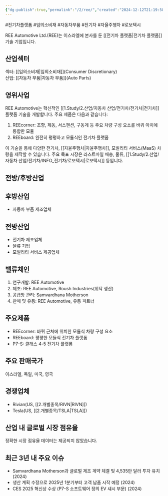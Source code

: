 ```yaml
---
{"dg-publish":true,"permalink":"/2/ree/","created":"2024-12-12T21:19:58.900+09:00","updated":"2025-06-03T20:06:00.937+09:00"}
---
```


#전기차플랫폼 #임의소비재 #자동차부품 #전기차 #자율주행차 #로보택시

REE Automotive Ltd.(REE)는 이스라엘에 본사를 둔 [[전기차 플랫폼\|전기차 플랫폼]] 기술 기업입니다.

## 산업섹터

섹터: [[임의소비재\|임의소비재]](Consumer Discretionary)  
산업: [[자동차 부품\|자동차 부품]](Auto Parts)

## 영위사업

REE Automotive는 혁신적인 [[1.Study/2.산업/자동차 산업/전기차/전기차\|전기차]] 플랫폼 기술을 개발합니다. 주요 제품은 다음과 같습니다:

1. REEcorner: 조향, 제동, 서스펜션, 구동계 등 주요 차량 구성 요소를 바퀴 아치에 통합한 모듈
2. REEboard: 완전히 평평하고 모듈식인 전기차 플랫폼

이 기술을 통해 다양한 전기차, [[자율주행차\|자율주행차]], 모빌리티 서비스(MaaS) 차량을 제작할 수 있습니다. 주요 목표 시장은 라스트마일 배송, 물류, [[1.Study/2.산업/자동차 산업/전기차/INFO_전기차/로보택시\|로보택시]] 등입니다.

## 전방/후방산업

## 후방산업

- 자동차 부품 제조업체

## 전방산업

- 전기차 제조업체
- 물류 기업
- 모빌리티 서비스 제공업체

## 밸류체인

1. 연구개발: REE Automotive
2. 제조: REE Automotive, Roush Industries(위탁 생산)
3. 공급망 관리: Samvardhana Motherson
4. 판매 및 유통: REE Automotive, 유통 파트너

## 주요제품

- REEcorner: 바퀴 근처에 위치한 모듈식 차량 구성 요소
- REEboard: 평평한 모듈식 전기차 플랫폼
- P7-S: 클래스 4-5 전기차 플랫폼

## 주요 판매국가

이스라엘, 독일, 미국, 영국

## 경쟁업체

- Rivian(US, [[2.개별종목/RIVN\|RIVN]])
- Tesla(US, [[2.개별종목/TSLA\|TSLA]])

## 산업 내 글로벌 시장 점유율

정확한 시장 점유율 데이터는 제공되지 않았습니다.

## 최근 3년 내 주요 이슈

- Samvardhana Motherson과 글로벌 제조 계약 체결 및 4,535만 달러 투자 유치 (2024)
- 생산 계획 수정으로 2025년 1분기부터 고객 납품 시작 예정 (2024)
- CES 2025 혁신상 수상 (P7-S 소프트웨어 정의 EV 섀시 부문) (2024)
